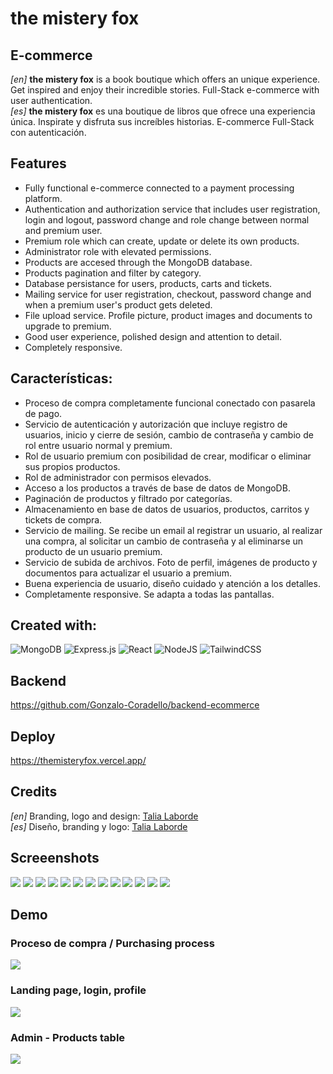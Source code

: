 # the mistery fox
## E-commerce

_[en]_ **the mistery fox** is a book boutique which offers an unique experience. Get inspired and enjoy their incredible stories. Full-Stack e-commerce with user authentication.  
_[es]_ **the mistery fox** es una boutique de libros que ofrece una experiencia única. Inspirate y disfruta sus increíbles historias. E-commerce Full-Stack con autenticación.

## Features
- Fully functional e-commerce connected to a payment processing platform.
- Authentication and authorization service that includes user registration, login and logout, password change and role change between normal and premium user.
- Premium role which can create, update or delete its own products.
- Administrator role with elevated permissions.
- Products are accesed through the MongoDB database.
- Products pagination and filter by category.
- Database persistance for users, products, carts and tickets.
- Mailing service for user registration, checkout, password change and when a premium user's product gets deleted.
- File upload service. Profile picture, product images and documents to upgrade to premium.
- Good user experience, polished design and attention to detail.
- Completely responsive.

## Características:
- Proceso de compra completamente funcional conectado con pasarela de pago.
- Servicio de autenticación y autorización que incluye registro de usuarios, inicio y cierre de sesión, cambio de contraseña y cambio de rol entre usuario normal y premium.
- Rol de usuario premium con posibilidad de crear, modificar o eliminar sus propios productos.
- Rol de administrador con permisos elevados.
- Acceso a los productos a través de base de datos de MongoDB.
- Paginación de productos y filtrado por categorías.
- Almacenamiento en base de datos de usuarios, productos, carritos y tickets de compra.
- Servicio de mailing. Se recibe un email al registrar un usuario, al realizar una compra, al solicitar un cambio de contraseña y al eliminarse un producto de un usuario premium.
- Servicio de subida de archivos. Foto de perfil, imágenes de producto y documentos para actualizar el usuario a premium. 
- Buena experiencia de usuario, diseño cuidado y atención a los detalles.
- Completamente responsive. Se adapta a todas las pantallas.

## Created with:
![MongoDB](https://img.shields.io/badge/MongoDB-%234ea94b.svg?style=for-the-badge&logo=mongodb&logoColor=white) ![Express.js](https://img.shields.io/badge/express.js-%23404d59.svg?style=for-the-badge&logo=express&logoColor=%2361DAFB)   ![React](https://img.shields.io/badge/react-%2320232a.svg?style=for-the-badge&logo=react&logoColor=%2361DAFB)  ![NodeJS](https://img.shields.io/badge/node.js-6DA55F?style=for-the-badge&logo=node.js&logoColor=white) ![TailwindCSS](https://img.shields.io/badge/tailwindcss-%2338B2AC.svg?style=for-the-badge&logo=tailwind-css&logoColor=white)

## Backend
https://github.com/Gonzalo-Coradello/backend-ecommerce

## Deploy
https://themisteryfox.vercel.app/

## Credits
_[en]_ Branding, logo and design: [Talia Laborde](https://www.linkedin.com/in/talia-laborde/)  
_[es]_ Diseño, branding y logo: [Talia Laborde](https://www.linkedin.com/in/talia-laborde/)

## Screeenshots
![](https://github.com/Gonzalo-Coradello/the-mistery-fox_ecommerce/blob/main/screenshots/the-mistery-fox-1.png)
![](https://github.com/Gonzalo-Coradello/the-mistery-fox_ecommerce/blob/main/screenshots/the-mistery-fox-2.png)
![](https://github.com/Gonzalo-Coradello/the-mistery-fox_ecommerce/blob/main/screenshots/the-mistery-fox-3.png)
![](https://github.com/Gonzalo-Coradello/the-mistery-fox_ecommerce/blob/main/screenshots/the-mistery-fox-4.png)
![](https://github.com/Gonzalo-Coradello/the-mistery-fox_ecommerce/blob/main/screenshots/the-mistery-fox-5.png)
![](https://github.com/Gonzalo-Coradello/the-mistery-fox_ecommerce/blob/main/screenshots/the-mistery-fox-6.png)
![](https://github.com/Gonzalo-Coradello/the-mistery-fox_ecommerce/blob/main/screenshots/the-mistery-fox-7.png)
![](https://github.com/Gonzalo-Coradello/the-mistery-fox_ecommerce/blob/main/screenshots/the-mistery-fox-8.png)
![](https://github.com/Gonzalo-Coradello/the-mistery-fox_ecommerce/blob/main/screenshots/the-mistery-fox-9.png)
![](https://github.com/Gonzalo-Coradello/the-mistery-fox_ecommerce/blob/main/screenshots/the-mistery-fox-10.png)
![](https://github.com/Gonzalo-Coradello/the-mistery-fox_ecommerce/blob/main/screenshots/the-mistery-fox-11.png)
![](https://github.com/Gonzalo-Coradello/the-mistery-fox_ecommerce/blob/main/screenshots/the-mistery-fox-12.png)
![](https://github.com/Gonzalo-Coradello/the-mistery-fox_ecommerce/blob/main/screenshots/the-mistery-fox-13.png)

## Demo
### Proceso de compra / Purchasing process
![](https://github.com/Gonzalo-Coradello/the-mistery-fox_ecommerce/blob/main/screenshots/demo-purchase.gif)

### Landing page, login, profile
![](https://github.com/Gonzalo-Coradello/the-mistery-fox_ecommerce/blob/main/screenshots/demo-login-profile.gif)

### Admin - Products table
![](https://github.com/Gonzalo-Coradello/the-mistery-fox_ecommerce/blob/main/screenshots/demo-admin.gif)